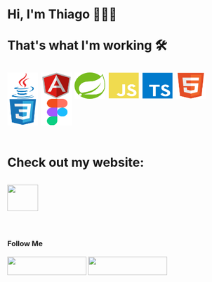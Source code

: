  <h1> Hi, I'm Thiago 🤘🤘🤘 
    <br>
    <div style="display: inline_block"><br>
   That's what I'm working 🛠 <br>
  <br>
  <img align="center" alt="Java" height="60" width="70" src="https://raw.githubusercontent.com/devicons/devicon/master/icons/java/java-original.svg">
  <img align="center" alt="Angular" height="60" width="70" src="https://raw.githubusercontent.com/devicons/devicon/master/icons/angularjs/angularjs-original.svg">
  <img align="center" alt="Spring" height="60" width="70" src="https://raw.githubusercontent.com/devicons/devicon/master/icons/spring/spring-original.svg">
  <img align="center" alt="JS" height="60" width="70" src="https://raw.githubusercontent.com/devicons/devicon/master/icons/javascript/javascript-plain.svg">
  <img align="center" alt="TS" height="60" width="70" src="https://raw.githubusercontent.com/devicons/devicon/master/icons/typescript/typescript-plain.svg">
  <img align="center" alt="HTML" height="60" width="70" src="https://raw.githubusercontent.com/devicons/devicon/master/icons/html5/html5-original.svg">
  <img align="center" alt="CSS" height="60" width="70" src="https://raw.githubusercontent.com/devicons/devicon/master/icons/css3/css3-original.svg">
  <img align="center" alt="Figma" height="60" width="70" src="https://raw.githubusercontent.com/devicons/devicon/master/icons/figma/figma-original.svg">
</div>
        <br>
        <br>
        Check out my website:
        <br>
        <br>
        <a href="https://www.shinji.live" target="_blank"><img height="60" width="70" src="https://shinji.live/Asterisco.svg" target="_blank"></a> 
        <br>
        <br>
    <h3> Follow Me <br>
        <br>
<div>
  <a href="https://www.linkedin.com/in/thiagoshinji" target="_blank"><img height="42" width="180" src="https://img.shields.io/badge/-LinkedIn-%230077B5?style=for-the-badge&logo=linkedin&logoColor=white" target="_blank"></a>  
  <a href="https://www.instagram.com/thiagoshin/" target="_blank"><img height="42" width="180" src="https://img.shields.io/badge/-Instagram-%23E4405F?style=for-the-badge&logo=instagram&logoColor=white" target="_blank"></a>

  
